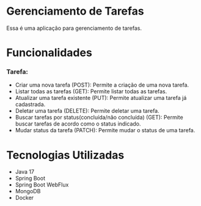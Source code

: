 # Gerenciamento de Tarefas

Essa é uma aplicação para gerenciamento de tarefas.

# Funcionalidades

### Tarefa:
  - Criar uma nova tarefa (POST): Permite a criação de uma nova tarefa.
  - Listar todas as tarefas (GET):  Permite listar todas as tarefas.
  - Atualizar uma tarefa existente (PUT):  Permite atualizar uma tarefa já cadastrada.
  - Deletar uma tarefa (DELETE):  Permite deletar uma tarefa.
  - Buscar tarefas por status(concluída/não concluída) (GET):  Permite buscar tarefas de acordo como o status indicado.
  - Mudar status da tarefa (PATCH):  Permite mudar o status de uma tarefa.

# Tecnologias Utilizadas
  
  - Java 17
  - Spring Boot
  - Spring Boot WebFlux
  - MongoDB
  - Docker

